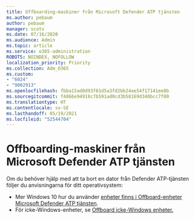 ```yaml
---
title: Offboarding-maskiner från Microsoft Defender ATP tjänsten
ms.author: pebaum
author: pebaum
manager: scotv
ms.date: 07/16/2020
ms.audience: Admin
ms.topic: article
ms.service: o365-administration
ROBOTS: NOINDEX, NOFOLLOW
localization_priority: Priority
ms.collection: Adm_O365
ms.custom:
- "6024"
- "9002913"
ms.openlocfilehash: fbba15ad0d93f61d5a3fd2bb24ae54f17141ee8b
ms.sourcegitcommit: f4866e94918c7b591ad0cd3b58169d340bcc7f00
ms.translationtype: HT
ms.contentlocale: sv-SE
ms.lasthandoff: 05/19/2021
ms.locfileid: "52544704"
---
```

# <a name="offboarding-machines-from-the-microsoft-defender-atp-service"></a>Offboarding-maskiner från Microsoft Defender ATP tjänsten

Om du behöver hjälp med att ta bort en dator från Defender ATP-tjänsten följer du anvisningarna för ditt operativsystem:  

- Mer Windows 10 hur du använder [enheter finns i Offboard-enheter Microsoft Defender ATP tjänsten](/windows/security/threat-protection/microsoft-defender-atp/offboard-machines#offboard-windows-10-devices).
- För icke-Windows-enheter, se [Offboard icke-Windows enheter.](/windows/security/threat-protection/microsoft-defender-atp/configure-endpoints-non-windows#offboard-non-windows-devices)